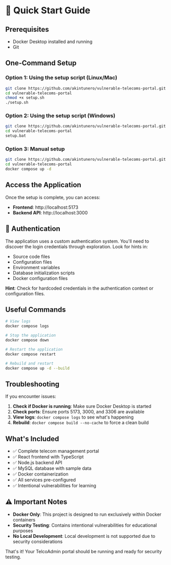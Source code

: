 # 🚀 Quick Start Guide

## Prerequisites
- Docker Desktop installed and running
- Git

## One-Command Setup

### Option 1: Using the setup script (Linux/Mac)
```bash
git clone https://github.com/akintunero/vulnerable-telecoms-portal.git
cd vulnerable-telecoms-portal
chmod +x setup.sh
./setup.sh
```

### Option 2: Using the setup script (Windows)
```bash
git clone https://github.com/akintunero/vulnerable-telecoms-portal.git
cd vulnerable-telecoms-portal
setup.bat
```

### Option 3: Manual setup
```bash
git clone https://github.com/akintunero/vulnerable-telecoms-portal.git
cd vulnerable-telecoms-portal
docker compose up -d
```

## Access the Application

Once the setup is complete, you can access:

- **Frontend**: http://localhost:5173
- **Backend API**: http://localhost:3000

## 🔐 Authentication

The application uses a custom authentication system. You'll need to discover the login credentials through exploration. Look for hints in:

- Source code files
- Configuration files
- Environment variables
- Database initialization scripts
- Docker configuration files

**Hint**: Check for hardcoded credentials in the authentication context or configuration files.

## Useful Commands

```bash
# View logs
docker compose logs

# Stop the application
docker compose down

# Restart the application
docker compose restart

# Rebuild and restart
docker compose up -d --build
```

## Troubleshooting

If you encounter issues:

1. **Check if Docker is running**: Make sure Docker Desktop is started
2. **Check ports**: Ensure ports 5173, 3000, and 3306 are available
3. **View logs**: `docker compose logs` to see what's happening
4. **Rebuild**: `docker compose build --no-cache` to force a clean build

## What's Included

- ✅ Complete telecom management portal
- ✅ React frontend with TypeScript
- ✅ Node.js backend API
- ✅ MySQL database with sample data
- ✅ Docker containerization
- ✅ All services pre-configured
- ✅ Intentional vulnerabilities for learning

## ⚠️ Important Notes

- **Docker Only**: This project is designed to run exclusively within Docker containers
- **Security Testing**: Contains intentional vulnerabilities for educational purposes
- **No Local Development**: Local development is not supported due to security considerations

That's it! Your TelcoAdmin portal should be running and ready for security testing. 